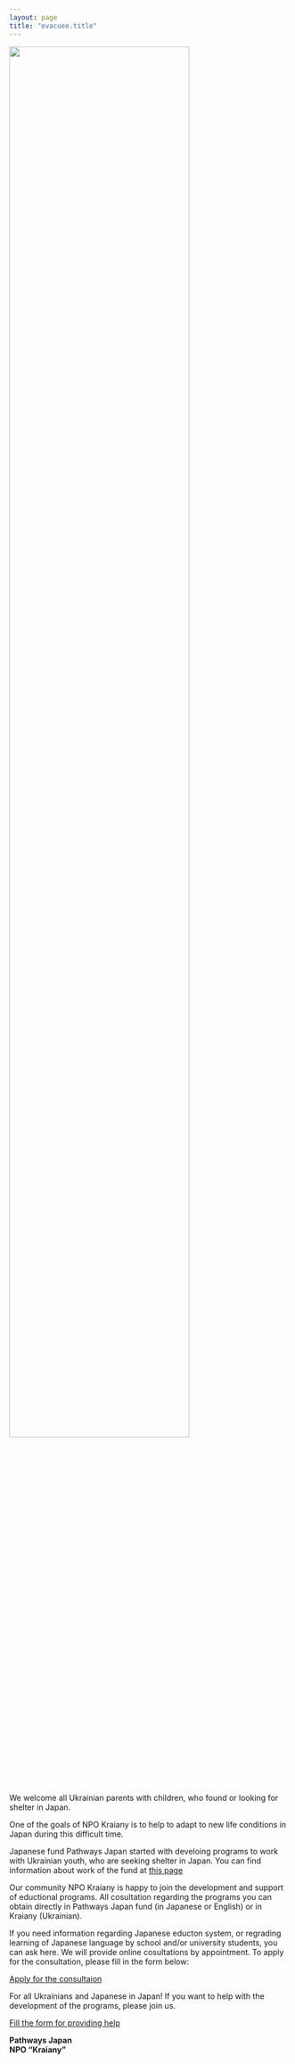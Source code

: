 ```yaml
---
layout: page
title: "evacuee.title"
---
```


<img src="/assets/images/ukraine-japan-logo-1200x715.png" width="80%">

We welcome all Ukrainian parents with children, who found or looking for
shelter in Japan.

One of the goals of NPO Kraiany is to help to adapt to new life
conditions in Japan during this difficult time.

Japanese fund Pathways Japan started with develoing programs to work
with Ukrainian youth, who are seeking shelter in Japan. You can find
information about work of the fund at [this page](https://pathways-j.org/newstopics)

Our community NPO Kraiany is happy to join the development and support
of eductional programs. All cosultation regarding the programs you can
obtain directly in Pathways Japan fund (in Japanese or English) or in
Kraiany (Ukrainian).

If you need information regarding Japanese educton system, or regrading
learning of Japanese language by school and/or university students, you
can ask here. We will provide online cosultations by appointment. To
apply for the consultation, please fill in the form below:


  <a
  href="https://docs.google.com/forms/d/1b3phT242xZrFsYDFWFxYatslbzmtlMEy0NRhbMI-pPg/formrestricted?edit_requested=true"
  class="btn btn-success"> Apply for the consultaion</a>


For all Ukrainians and Japanese in Japan! If you want to help with the
development of the programs, please join us.

<a
href="https://docs.google.com/forms/d/1CIkiMMc0Tbh2E5M6ODMUYd5THyxwcFtw4H5stVAgmJQ/viewform?ts=62317465&edit_requested=true"
class="btn btn-success">Fill the form for providing help</a>

**Pathways Japan** <br>**NPO “Kraiany”**
